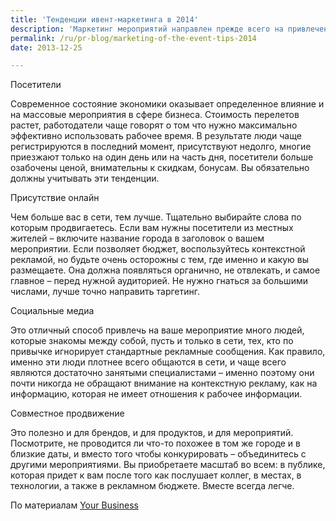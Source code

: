 ```yaml
---
title: 'Тенденции ивент-маркетинга в 2014'
description: 'Маркетинг мероприятий направлен прежде всего на привлечение максимального количества посетителей конференции, выставки-ярмарки или развлекательного мероприятия.'
permalink: /ru/pr-blog/marketing-of-the-event-tips-2014
date: 2013-12-25

---
```


Посетители

Современное состояние экономики оказывает определенное влияние и на массовые мероприятия в сфере бизнеса. Стоимость перелетов растет, работодатели чаще говорят о том что нужно максимально эффективно использовать рабочее время. В результате люди чаще регистрируются в последний момент, присутствуют недолго, многие приезжают только на один день или на часть дня, посетители больше озабочены ценой, внимательны к скидкам, бонусам. Вы обязательно должны учитывать эти тенденции.

Присутствие онлайн

Чем больше вас в сети, тем лучше. Тщательно выбирайте слова по которым продвигаетесь. Если вам нужны посетители из местных жителей – включите название города в заголовок о вашем мероприятии. Если позволяет бюджет, воспользуйтесь контекстной рекламой, но будьте очень осторожны с тем, где именно и какую вы размещаете. Она должна появляться органично, не отвлекать, и самое главное – перед нужной аудиторией. Не нужно гнаться за большими числами, лучше точно направить таргетинг.

Социальные медиа

Это отличный способ привлечь на ваше мероприятие много людей, которые знакомы между собой, пусть и только в сети, тех, кто по привычке игнорирует стандартные рекламные сообщения. Как правило, именно эти люди плотнее всего общаются в сети, и чаще всего являются достаточно занятыми специалистами – именно поэтому они почти никогда не обращают внимание на контекстную рекламу, как на информацию, которая не имеет отношения к рабочее информации.

Совместное продвижение

Это полезно и для брендов, и для продуктов, и для мероприятий. Посмотрите, не проводится ли что-то похожее в том же городе и в близкие даты, и вместо того чтобы конкурировать – объединитесь с другими мероприятиями. Вы приобретаете масштаб во всем: в публике, которая придет к вам после того как послушает коллег, в местах, в технологии, а также в рекламном бюджете. Вместе всегда легче.

По материалам <a href="http://yourbusiness.azcentral.com/event-marketing-ideas-1323.html">Your Business </a>

